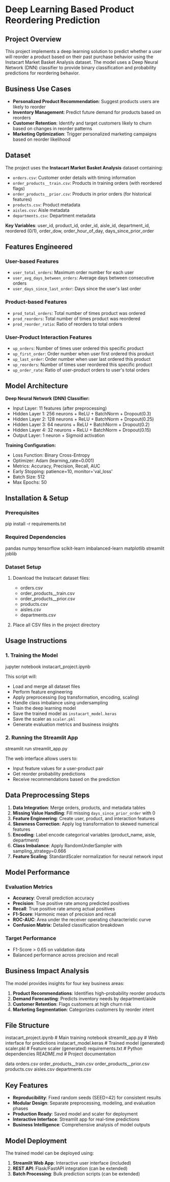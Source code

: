 # Deep Learning Based Product Reordering Prediction

## Project Overview

This project implements a deep learning solution to predict whether a user will reorder a product based on their past purchase behavior using the Instacart Market Basket Analysis dataset. The model uses a Deep Neural Network (DNN) classifier to provide binary classification and probability predictions for reordering behavior.

## Business Use Cases

- **Personalized Product Recommendation**: Suggest products users are likely to reorder
- **Inventory Management**: Predict future demand for products based on reorders
- **Customer Retention**: Identify and target customers likely to churn based on changes in reorder patterns
- **Marketing Optimization**: Trigger personalized marketing campaigns based on reorder likelihood

## Dataset

The project uses the **Instacart Market Basket Analysis** dataset containing:

- `orders.csv`: Customer order details with timing information
- `order_products__train.csv`: Products in training orders (with reordered flags)
- `order_products__prior.csv`: Products in prior orders (for historical features)
- `products.csv`: Product metadata
- `aisles.csv`: Aisle metadata
- `departments.csv`: Department metadata

**Key Variables**: user_id, product_id, order_id, aisle_id, department_id, reordered (0/1), order_dow, order_hour_of_day, days_since_prior_order

## Features Engineered

### User-based Features
- `user_total_orders`: Maximum order number for each user
- `user_avg_days_between_orders`: Average days between consecutive orders
- `user_days_since_last_order`: Days since the user's last order

### Product-based Features  
- `prod_total_orders`: Total number of times product was ordered
- `prod_reorders`: Total number of times product was reordered
- `prod_reorder_ratio`: Ratio of reorders to total orders

### User-Product Interaction Features
- `up_orders`: Number of times user ordered this specific product
- `up_first_order`: Order number when user first ordered this product
- `up_last_order`: Order number when user last ordered this product
- `up_reorders`: Number of times user reordered this specific product
- `up_order_rate`: Ratio of user-product orders to user's total orders

## Model Architecture

**Deep Neural Network (DNN) Classifier:**
- Input Layer: 11 features (after preprocessing)
- Hidden Layer 1: 256 neurons + ReLU + BatchNorm + Dropout(0.3)
- Hidden Layer 2: 128 neurons + ReLU + BatchNorm + Dropout(0.25)
- Hidden Layer 3: 64 neurons + ReLU + BatchNorm + Dropout(0.2)
- Hidden Layer 4: 32 neurons + ReLU + BatchNorm + Dropout(0.15)
- Output Layer: 1 neuron + Sigmoid activation

**Training Configuration:**
- Loss Function: Binary Cross-Entropy
- Optimizer: Adam (learning_rate=0.001)
- Metrics: Accuracy, Precision, Recall, AUC
- Early Stopping: patience=10, monitor='val_loss'
- Batch Size: 512
- Max Epochs: 50

## Installation & Setup

### Prerequisites

pip install -r requirements.txt

### Required Dependencies

pandas
numpy
tensorflow
scikit-learn
imbalanced-learn
matplotlib
streamlit
joblib


### Dataset Setup
1. Download the Instacart dataset files:
   - orders.csv
   - order_products__train.csv
   - order_products__prior.csv
   - products.csv
   - aisles.csv
   - departments.csv

2. Place all CSV files in the project directory

## Usage Instructions

### 1. Training the Model
jupyter notebook instacart_project.ipynb

This script will:
- Load and merge all dataset files
- Perform feature engineering
- Apply preprocessing (log transformation, encoding, scaling)
- Handle class imbalance using undersampling
- Train the deep learning model
- Save the trained model as `instacart_model.keras`
- Save the scaler as `scaler.pkl`
- Generate evaluation metrics and business insights

### 2. Running the Streamlit App

streamlit run streamlit_app.py


The web interface allows users to:
- Input feature values for a user-product pair
- Get reorder probability predictions
- Receive recommendations based on the prediction

## Data Preprocessing Steps

1. **Data Integration**: Merge orders, products, and metadata tables
2. **Missing Value Handling**: Fill missing `days_since_prior_order` with 0
3. **Feature Engineering**: Create user, product, and interaction features
4. **Skewness Correction**: Apply log transformation to skewed numerical features
5. **Encoding**: Label encode categorical variables (product_name, aisle, department)
6. **Class Imbalance**: Apply RandomUnderSampler with sampling_strategy=0.666
7. **Feature Scaling**: StandardScaler normalization for neural network input

## Model Performance

### Evaluation Metrics
- **Accuracy**: Overall prediction accuracy
- **Precision**: True positive rate among predicted positives
- **Recall**: True positive rate among actual positives  
- **F1-Score**: Harmonic mean of precision and recall
- **ROC-AUC**: Area under the receiver operating characteristic curve
- **Confusion Matrix**: Detailed classification breakdown

### Target Performance
- F1-Score > 0.65 on validation data
- Balanced performance across precision and recall

## Business Impact Analysis

The model provides insights for four key business areas:

1. **Product Recommendations**: Identifies high-probability reorder products
2. **Demand Forecasting**: Predicts inventory needs by department/aisle
3. **Customer Retention**: Flags customers at high churn risk
4. **Marketing Segmentation**: Categorizes customers by reorder intent

## File Structure
instacart_project.ipynb             # Main training notebook
streamlit_app.py                    # Web interface for predictions
instacart_model.keras              # Trained model (generated)
scaler.pkl                         # Feature scaler (generated)
requirements.txt                   # Python dependencies
README.md                          # Project documentation

data
    orders.csv
    order_products__train.csv
    order_products__prior.csv
    products.csv
    aisles.csv
    departments.csv


## Key Features

- **Reproducibility**: Fixed random seeds (SEED=42) for consistent results
- **Modular Design**: Separate preprocessing, modeling, and evaluation phases
- **Production Ready**: Saved model and scaler for deployment
- **Interactive Interface**: Streamlit app for real-time predictions
- **Business Intelligence**: Comprehensive analysis of model outputs

## Model Deployment

The trained model can be deployed using:
1. **Streamlit Web App**: Interactive user interface (included)
2. **REST API**: Flask/FastAPI integration (can be extended)
3. **Batch Processing**: Bulk prediction scripts (can be extended)
